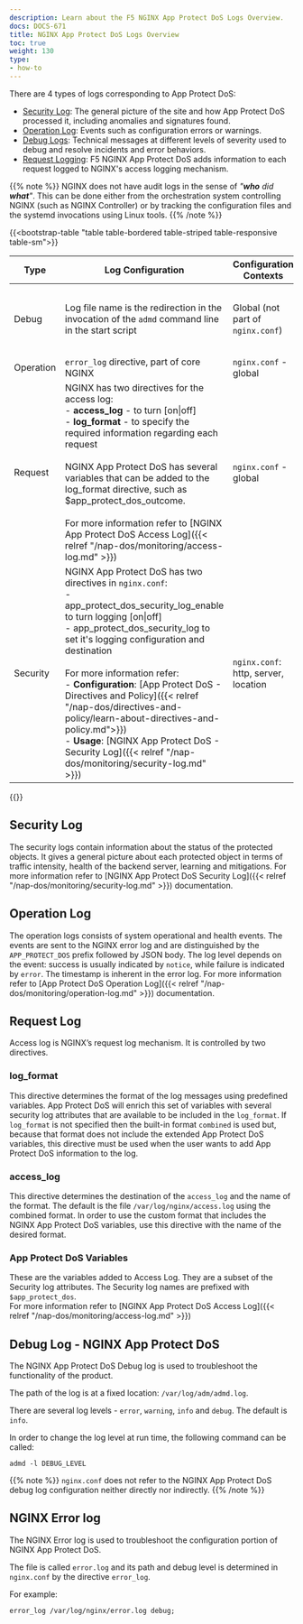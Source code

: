 ```yaml
---
description: Learn about the F5 NGINX App Protect DoS Logs Overview.
docs: DOCS-671
title: NGINX App Protect DoS Logs Overview
toc: true
weight: 130
type:
- how-to
---
```



There are 4 types of logs corresponding to App Protect DoS:

- [Security Log](#security-log): The general picture of the site and how App Protect DoS processed it, including anomalies and signatures found.
- [Operation Log](#operation-log): Events such as configuration errors or warnings.
- [Debug Logs](#debug-log): Technical messages at different levels of severity used to debug and resolve incidents and error behaviors.
- [Request Logging](#request-log): F5 NGINX App Protect DoS adds information to each request logged to NGINX's access logging mechanism.

{{% note %}}
NGINX does not have audit logs in the sense of *"**who** did **what**"*. This can be done either from the orchestration system controlling NGINX (such as NGINX Controller) or by tracking the configuration files and the systemd invocations using Linux tools.
{{% /note %}}

 {{<bootstrap-table "table table-bordered table-striped table-responsive table-sm">}}

|Type|Log Configuration| Configuration Contexts| File Destination| Syslog Destination |
|----|-----------------|-----------------------|-----------------|--------------------|
| Debug | Log file name is the redirection in the invocation of the `admd` command line in the start script | Global (not part of `nginx.conf`)|Yes. Log file is in /var/log/adm/admd.log directory. There is currently no file rotation capability available for this log.|  No |
|  Operation  |  `error_log` directive, part of core NGINX | `nginx.conf` - global | Yes, NGINX error log | Yes, NGINX error log   |
|Request |NGINX has two directives for the access log: <br> - **access_log** - to turn [on\|off] <br> - **log_format** - to specify the required information regarding each request <br><br> NGINX App Protect DoS has several variables that can be added to the log_format directive, such as $app_protect_dos_outcome. <br><br> For more information refer to [NGINX App Protect DoS Access Log]({{< relref "/nap-dos/monitoring/access-log.md" >}}) | `nginx.conf` - global| Yes, NGINX access log | Yes, NGINX access log |
| Security  | NGINX App Protect DoS has two directives in `nginx.conf`: <br> - app_protect_dos_security_log_enable to turn logging [on\|off] <br> - app_protect_dos_security_log to set it's logging configuration and destination <br><br> For more information refer: <br> - **Configuration**: [App Protect DoS - Directives and Policy]({{< relref "/nap-dos/directives-and-policy/learn-about-directives-and-policy.md">}}) <br> - **Usage**: [NGINX App Protect DoS - Security Log]({{< relref "/nap-dos/monitoring/security-log.md" >}}) | `nginx.conf`: http, server, location  | Yes, either stderr, or an absolute path to a local file are supported | Yes |

 {{</bootstrap-table>}}

## Security Log
 The security logs contain information about the status of the protected objects. It gives a general picture about each protected object in terms of traffic intensity, health of the backend server, learning and mitigations. For more information refer to [NGINX App Protect DoS Security Log]({{< relref "/nap-dos/monitoring/security-log.md" >}}) documentation.

## Operation Log
 The operation logs consists of system operational and health events. The events are sent to the NGINX error log and are distinguished by the `APP_PROTECT_DOS` prefix followed by JSON body. The log level depends on the event: success is usually indicated by `notice`, while failure is indicated by `error`. The timestamp is inherent in the error log. For more information refer to [App Protect DoS Operation Log]({{< relref "/nap-dos/monitoring/operation-log.md" >}}) documentation.

## Request Log
 Access log is NGINX’s request log mechanism. It is controlled by two directives.

### log_format
 This directive determines the format of the log messages using predefined variables. App Protect DoS will enrich this set of variables with several security log attributes that are available to be included in the `log_format`. If `log_format` is not specified then the built-in format `combined` is used but, because that format does not include the extended App Protect DoS variables, this directive must be used when the user wants to add App Protect DoS information to the log.

### access_log
This directive determines the destination of the `access_log` and the name of the format. The default is the file `/var/log/nginx/access.log` using the combined format. In order to use the custom format that includes the NGINX App Protect DoS variables, use this directive with the name of the desired format.

### App Protect DoS Variables
These are the variables added to Access Log. They are a subset of the Security log attributes. The Security log names are prefixed with `$app_protect_dos`. <br> For more information refer to [NGINX App Protect DoS Access Log]({{< relref "/nap-dos/monitoring/access-log.md" >}})

## Debug Log - NGINX App Protect DoS
The NGINX App Protect DoS Debug log is used to troubleshoot the functionality of the product. <br>

The path of the log is at a fixed location: `/var/log/adm/admd.log`.

There are several log levels - `error`, `warning`, `info` and `debug`. The default is `info`.

In order to change the log level at run time, the following command can be called:

```shell
admd -l DEBUG_LEVEL
```

{{% note %}}
`nginx.conf` does not refer to the NGINX App Protect DoS debug log configuration neither directly nor indirectly.
{{% /note %}}

## NGINX Error log

The NGINX Error log is used to troubleshoot the configuration portion of NGINX App Protect DoS.

The file is called `error.log` and its path and debug level is determined in `nginx.conf` by the directive `error_log`. <br>

For example:

```shell
error_log /var/log/nginx/error.log debug;
```
